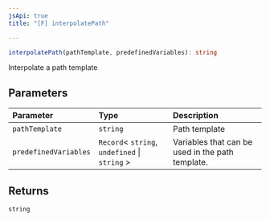 ```yaml
---
jsApi: true
title: "[F] interpolatePath"

---
```

```ts
interpolatePath(pathTemplate, predefinedVariables): string
```

Interpolate a path template

## Parameters

| Parameter | Type | Description |
| :------ | :------ | :------ |
| `pathTemplate` | `string` | Path template |
| `predefinedVariables` | `Record`< `string`, `undefined` \| `string` \> | Variables that can be used in the path template. |

## Returns

`string`
